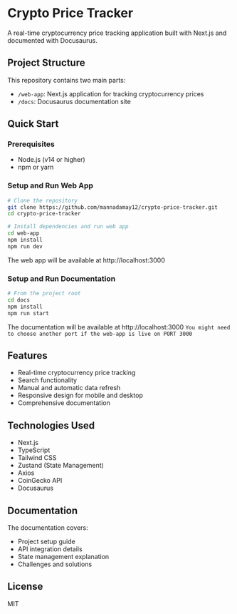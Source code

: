 # Crypto Price Tracker

A real-time cryptocurrency price tracking application built with Next.js and documented with Docusaurus.

## Project Structure

This repository contains two main parts:
- `/web-app`: Next.js application for tracking cryptocurrency prices
- `/docs`: Docusaurus documentation site

## Quick Start

### Prerequisites
- Node.js (v14 or higher)
- npm or yarn

### Setup and Run Web App

```bash
# Clone the repository
git clone https://github.com/mannadamay12/crypto-price-tracker.git
cd crypto-price-tracker

# Install dependencies and run web app
cd web-app
npm install
npm run dev
```
The web app will be available at http://localhost:3000

### Setup and Run Documentation

```bash
# From the project root
cd docs
npm install
npm run start
```

The documentation will be available at http://localhost:3000
`You might need to choose another port if the web-app is live on PORT 3000`

## Features

- Real-time cryptocurrency price tracking
- Search functionality
- Manual and automatic data refresh
- Responsive design for mobile and desktop
- Comprehensive documentation

## Technologies Used

- Next.js
- TypeScript
- Tailwind CSS
- Zustand (State Management)
- Axios
- CoinGecko API
- Docusaurus

## Documentation

The documentation covers:

- Project setup guide
- API integration details
- State management explanation
- Challenges and solutions

## License

MIT